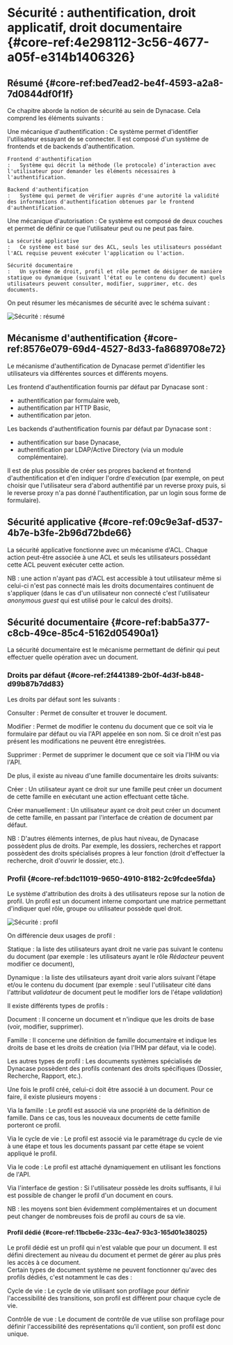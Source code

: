 # Sécurité : authentification, droit applicatif, droit documentaire {#core-ref:4e298112-3c56-4677-a05f-e314b1406326}

## Résumé {#core-ref:bed7ead2-be4f-4593-a2a8-7d0844df0f1f}

Ce chapitre aborde la notion de sécurité au sein de Dynacase. Cela comprend les éléments suivants :

Une mécanique d'authentification
:   Ce système permet d'identifier l'utilisateur essayant de se connecter. Il est composé d'un système de frontends et de backends d'authentification. 
    
    Frontend d'authentification 
    :   Système qui décrit la méthode (le protocole) d’interaction avec l'utilisateur pour demander les éléments nécessaires à l'authentification.
    
    Backend d'authentification 
    :   Système qui permet de vérifier auprès d'une autorité la validité des informations d'authentification obtenues par le frontend d'authentification.

Une mécanique d'autorisation
:   Ce système est composé de deux couches et permet de définir ce que l'utilisateur peut ou ne peut pas faire.
    
    La sécurité applicative
    :   Ce système est basé sur des ACL, seuls les utilisateurs possédant l'ACL requise peuvent exécuter l'application ou l'action.
    
    Sécurité documentaire
    :   Un système de droit, profil et rôle permet de désigner de manière statique ou dynamique (suivant l'état ou le contenu du document) quels utilisateurs peuvent consulter, modifier, supprimer, etc. des documents.

On peut résumer les mécanismes de sécurité avec le schéma suivant :

![ Sécurité : résumé ](securite_resume.png)

## Mécanisme d'authentification {#core-ref:8576e079-69d4-4527-8d33-fa8689708e72}

Le mécanisme d'authentification de Dynacase permet d'identifier les utilisateurs via différentes sources et différents moyens.
    
Les frontend d'authentification fournis par défaut par Dynacase sont :

* authentification par formulaire web,
* authentification par HTTP Basic,
* authentification par jeton.

Les backends d'authentification fournis par défaut par Dynacase sont :

* authentification sur base Dynacase,
* authentification par LDAP/Active Directory (via un module complémentaire).

Il est de plus possible de créer ses propres backend et frontend d'authentification et d'en indiquer l'ordre d'exécution (par exemple, on peut choisir que l'utilisateur sera d'abord authentifié par un reverse proxy puis, si le reverse proxy n'a pas donné l'authentification, par un login sous forme de formulaire).

## Sécurité applicative {#core-ref:09c9e3af-d537-4b7e-b3fe-2b96d72bde66}

La sécurité applicative fonctionne avec un mécanisme d'ACL. Chaque action peut-être associée à une ACL et seuls les utilisateurs possédant cette ACL peuvent exécuter cette action.  

NB : une action n'ayant pas d'ACL est accessible à tout utilisateur même si celui-ci n'est pas connecté mais les droits documentaires continuent de s'appliquer (dans le cas d'un utilisateur non connecté c'est l'utilisateur *anonymous guest* qui est utilisé pour le calcul des droits).

## Sécurité documentaire {#core-ref:bab5a377-c8cb-49ce-85c4-5162d05490a1}

La sécurité documentaire est le mécanisme permettant de définir qui peut effectuer quelle opération avec un document. 

### Droits par défaut {#core-ref:2f441389-2b0f-4d3f-b848-d99b87b7dd83}

Les droits par défaut sont les suivants : 

Consulter
:   Permet de consulter et trouver le document.

Modifier
:   Permet de modifier le contenu du document que ce soit via le formulaire par défaut ou via l'API appelée en son nom.
    Si ce droit n'est pas présent les modifications ne peuvent être enregistrées.

Supprimer
:   Permet de supprimer le document que ce soit via l'IHM ou via l'API.

De plus, il existe au niveau d'une famille documentaire les droits suivants:

Créer 
:   Un utilisateur ayant ce droit sur une famille peut créer un document de cette famille en exécutant une action effectuant cette tâche.

Créer manuellement
:   Un utilisateur ayant ce droit peut créer un document de cette famille, en passant par l'interface de création de document par défaut.

NB : D'autres éléments internes, de plus haut niveau, de Dynacase possèdent plus de droits. Par exemple, les dossiers, recherches et rapport possèdent des droits spécialisés propres à leur fonction (droit d'effectuer la recherche, droit d'ouvrir le dossier, etc.).

### Profil {#core-ref:bdc11019-9650-4910-8182-2c9fcdee5fda}

Le système d'attribution des droits à des utilisateurs repose sur la notion de profil. Un profil est un document interne comportant une matrice permettant d'indiquer quel rôle, groupe ou utilisateur possède quel droit.

![ Sécurité : profil ](liste_droit.png)

On différencie deux usages de profil :

Statique
:   la liste des utilisateurs ayant droit ne varie pas suivant le contenu du document (par exemple : les utilisateurs ayant le rôle *Rédacteur* peuvent modifier ce document),

Dynamique
:   la liste des utilisateurs ayant droit varie alors suivant l'étape et/ou le contenu du document (par exemple : seul l'utilisateur cité dans l'attribut *validateur* de document peut le modifier lors de l'étape *validation*)

Il existe différents types de profils :

Document
:   Il concerne un document et n'indique que les droits de base (voir, modifier, supprimer).

Famille
:   Il concerne une définition de famille documentaire et indique les droits de base et les droits de création (via l'IHM par défaut, via le code).

Les autres types de profil
:   Les documents systèmes spécialisés de Dynacase possèdent des profils contenant des droits spécifiques (Dossier, Recherche, Rapport, etc.).

Une fois le profil créé, celui-ci doit être associé à un document. Pour ce faire, il existe plusieurs moyens :

Via la famille
:   Le profil est associé via une propriété de la définition de famille. Dans ce cas, tous les nouveaux documents de cette famille porteront ce profil.

Via le cycle de vie
:   Le profil est associé via le paramétrage du cycle de vie à une étape et tous les documents passant par cette étape se voient appliqué le profil.

Via le code
:   Le profil est attaché dynamiquement en utilisant les fonctions de l'API.

Via l'interface de gestion
:   Si l'utilisateur possède les droits suffisants, il lui est possible de changer le profil d'un document en cours.

NB : les moyens sont bien évidemment complémentaires et un document peut changer de nombreuses fois de profil au cours de sa vie.

#### Profil dédié {#core-ref:11bcbe6e-233c-4ea7-93c3-165d01e38025}

Le profil dédié est un profil qui n'est valable que pour un document. Il est défini directement au niveau du document et permet de gérer au plus près les accès à ce document.  
Certain types de document système ne peuvent fonctionner qu'avec des profils dédiés, c'est notamment le cas des :

Cycle de vie
:   Le cycle de vie utilisant son profilage pour définir l'accessibilité des transitions, son profil est différent pour chaque cycle de vie.

Contrôle de vue
:   Le document de contrôle de vue utilise son profilage pour définir l'accessibilité des représentations qu'il contient, son profil est donc unique.

